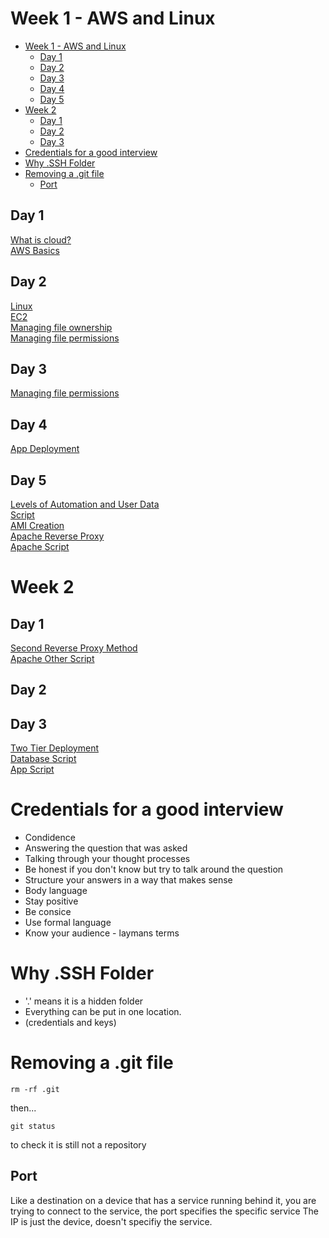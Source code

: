 # Week 1 - AWS and Linux

- [Week 1 - AWS and Linux](#week-1---aws-and-linux)
  - [Day 1](#day-1)
  - [Day 2](#day-2)
  - [Day 3](#day-3)
  - [Day 4](#day-4)
  - [Day 5](#day-5)
- [Week 2](#week-2)
  - [Day 1](#day-1-1)
  - [Day 2](#day-2-1)
  - [Day 3](#day-3-1)
- [Credentials for a good interview](#credentials-for-a-good-interview)
- [Why .SSH Folder](#why-ssh-folder)
- [Removing a .git file](#removing-a-git-file)
  - [Port](#port)


## Day 1
[What is cloud?](what-is-cloud/README.md)
<br>
[AWS Basics](intro-to-aws/README.md)
<br>




## Day 2
[Linux](Linux/README.md)<br>
[EC2](ec2-instance/README.md)<br>
[Managing file ownership](managing-file-ownership/README.md)<br>
[Managing file permissions](managing-file-permissions/README.md)

## Day 3
[Managing file permissions](managing-file-permissions/README.md)

## Day 4
[App Deployment](app-deployment/README.md)

## Day 5
[Levels of Automation and User Data](levels-of-automation/README.md)<br>
[Script](script/README.md)<br>
[AMI Creation](ami-creation/README.md)<br>
[Apache Reverse Proxy](apache-reverse-proxy/README.md)<br>
[Apache Script](apache-script/README.md)

# Week 2

## Day 1
[Second Reverse Proxy Method](other-reverse-proxy-script/README.md)<br>
[Apache Other Script](apache-script-2/README.md)


## Day 2

## Day 3
[Two Tier Deployment](two-tier-deployment/README.md)<br>
[Database Script](db-vm-script/README.md)<br>
[App Script](app-vm-script/README.md)


# Credentials for a good interview

- Condidence
- Answering the question that was asked
- Talking through your thought processes 
- Be honest if you don't know but try to talk around the question
- Structure your answers in a way that makes sense
- Body language
- Stay positive
- Be consice
- Use formal language
- Know your audience - laymans terms


# Why .SSH Folder

- '.' means it is a hidden folder
- Everything can be put in one location.
- (credentials and keys)

# Removing a .git file

```rm -rf .git```

then...  

```git status```

to check it is still not a repository

## Port

Like a destination on a device that has a service running behind it, you are trying to connect to the service, the port specifies the specific service
The IP is just the device, doesn't specifiy the service.

